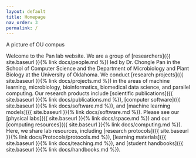 ```yaml
---
layout: default
title: Homepage
nav_order: 3
permalink: /
---
```


A picture of OU compus


Welcome to the Pan lab website. We are a group of [researchers]({{ site.baseurl }}{% link docs/people.md %}) led by Dr. Chongle Pan in the School of Computer Science and the Department of Microbiology and Plant Biology at the University of Oklahoma. We conduct [research projects]({{ site.baseurl }}{% link docs/projects.md %}) in the areas of machine learning, microbiology, bioinformatics, biomedical data science, and parallel computing. Our research products include [scientific publications]({{ site.baseurl }}{% link docs/publications.md %}), [computer software]({{ site.baseurl }}{% link docs/software.md %}), and [machine learning models]({{ site.baseurl }}{% link docs/software.md %}). Please see our [physical labs]({{ site.baseurl }}{% link docs/space.md %}) and our [computing resources]({{ site.baseurl }}{% link docs/computing.md %}). Here, we share lab resources, including [research protocols]({{ site.baseurl }}{% link docs/Protocols/protocols.md %}), [learning materials]({{ site.baseurl }}{% link docs/teaching.md %}), and [student handbooks]({{ site.baseurl }}{% link docs/handbooks.md %}).
